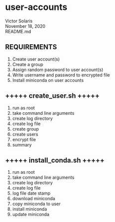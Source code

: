 # user-accounts

Victor Solaris <br />
November 18, 2020 <br />
README.md <br />

##	REQUIREMENTS
1. Create user account(s)
2. Create a group
3. Assign random password to user account(s)
4. Write username and password to encrypted file
4. Install miniconda on user accounts


## +++++ create_user.sh +++++

1. run as root
2. take command line arguments
3. create log directory
4. create log file
5. create group
6. create users
7. encrypt file
8. summary

## +++++ install_conda.sh +++++

1. run as root
2. take command line arguments
3. create log directory
4. create log file
5. log file date stamp
6. download miniconda
7. copy miniconda to user
8. install miniconda
9. update miniconda

